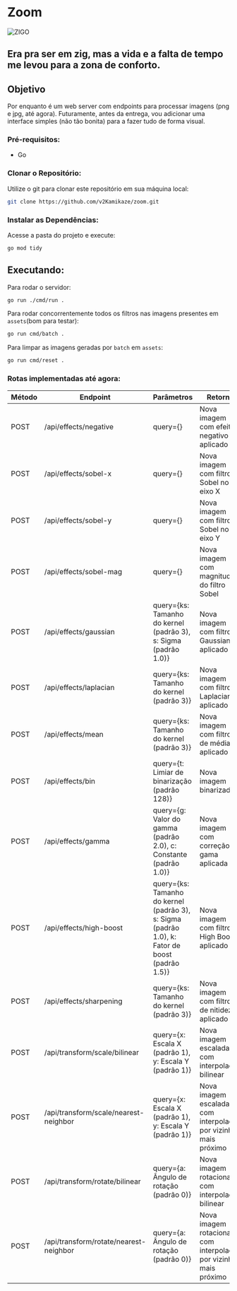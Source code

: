 # Zoom

![ZIGO](https://arkiana.com/wp-content/uploads/2023/07/Zig-vs-Go.webp "Zig 🧡 Go")

## Era pra ser em zig, mas a vida e a falta de tempo me levou para a zona de conforto.

## Objetivo

Por enquanto é um web server com endpoints para processar imagens (png e jpg, até agora).
Futuramente, antes da entrega, vou adicionar uma interface simples (não tão bonita) para a fazer tudo de forma visual.

### Pré-requisitos:

- Go

### Clonar o Repositório:

Utilize o git para clonar este repositório em sua máquina local:

```bash
git clone https://github.com/v2Kamikaze/zoom.git
```

### Instalar as Dependências:

Acesse a pasta do projeto e execute:

```bash
go mod tidy
```

## Executando:

Para rodar o servidor:

```bash
go run ./cmd/run .
```

Para rodar concorrentemente todos os filtros nas imagens presentes em `assets`(bom para testar):

```bash
go run cmd/batch .
```

Para limpar as imagens geradas por `batch` em `assets`:

```bash
go run cmd/reset .
```

### Rotas implementadas até agora:

| Método | Endpoint                               | Parâmetros                                                                                      | Retorno                                                           |
| ------ | -------------------------------------- | ----------------------------------------------------------------------------------------------- | ----------------------------------------------------------------- |
| POST   | /api/effects/negative                  | query={}                                                                                        | Nova imagem com efeito negativo aplicado                          |
| POST   | /api/effects/sobel-x                   | query={}                                                                                        | Nova imagem com filtro Sobel no eixo X                            |
| POST   | /api/effects/sobel-y                   | query={}                                                                                        | Nova imagem com filtro Sobel no eixo Y                            |
| POST   | /api/effects/sobel-mag                 | query={}                                                                                        | Nova imagem com magnitude do filtro Sobel                         |
| POST   | /api/effects/gaussian                  | query={ks: Tamanho do kernel (padrão 3), s: Sigma (padrão 1.0)}                                 | Nova imagem com filtro Gaussiano aplicado                         |
| POST   | /api/effects/laplacian                 | query={ks: Tamanho do kernel (padrão 3)}                                                        | Nova imagem com filtro Laplaciano aplicado                        |
| POST   | /api/effects/mean                      | query={ks: Tamanho do kernel (padrão 3)}                                                        | Nova imagem com filtro de média aplicado                          |
| POST   | /api/effects/bin                       | query={t: Limiar de binarização (padrão 128)}                                                   | Nova imagem binarizada                                            |
| POST   | /api/effects/gamma                     | query={g: Valor do gamma (padrão 2.0), c: Constante (padrão 1.0)}                               | Nova imagem com correção gama aplicada                            |
| POST   | /api/effects/high-boost                | query={ks: Tamanho do kernel (padrão 3), s: Sigma (padrão 1.0), k: Fator de boost (padrão 1.5)} | Nova imagem com filtro High Boost aplicado                        |
| POST   | /api/effects/sharpening                | query={ks: Tamanho do kernel (padrão 3)}                                                        | Nova imagem com filtro de nitidez aplicado                        |
| POST   | /api/transform/scale/bilinear          | query={x: Escala X (padrão 1), y: Escala Y (padrão 1)}                                          | Nova imagem escalada com interpolação bilinear                    |
| POST   | /api/transform/scale/nearest-neighbor  | query={x: Escala X (padrão 1), y: Escala Y (padrão 1)}                                          | Nova imagem escalada com interpolação por vizinho mais próximo    |
| POST   | /api/transform/rotate/bilinear         | query={a: Ângulo de rotação (padrão 0)}                                                         | Nova imagem rotacionada com interpolação bilinear                 |
| POST   | /api/transform/rotate/nearest-neighbor | query={a: Ângulo de rotação (padrão 0)}                                                         | Nova imagem rotacionada com interpolação por vizinho mais próximo |

